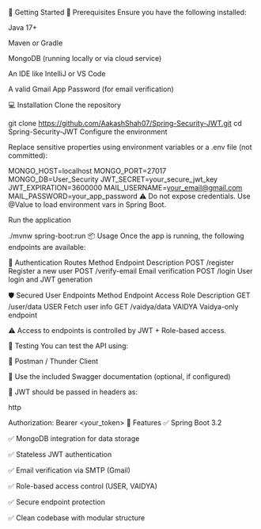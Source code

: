 🚀 Getting Started
🔧 Prerequisites
Ensure you have the following installed:

Java 17+

Maven or Gradle

MongoDB (running locally or via cloud service)

An IDE like IntelliJ or VS Code

A valid Gmail App Password (for email verification)

💻 Installation
Clone the repository

git clone https://github.com/AakashShah07/Spring-Security-JWT.git
cd Spring-Security-JWT
Configure the environment

Replace sensitive properties using environment variables or a .env file (not committed):


MONGO_HOST=localhost
MONGO_PORT=27017
MONGO_DB=User_Security
JWT_SECRET=your_secure_jwt_key
JWT_EXPIRATION=3600000
MAIL_USERNAME=your_email@gmail.com
MAIL_PASSWORD=your_app_password
⚠️ Do not expose credentials. Use @Value to load environment vars in Spring Boot.

Run the application

./mvnw spring-boot:run
📦 Usage
Once the app is running, the following endpoints are available:

🔐 Authentication Routes
Method	Endpoint	Description
POST	/register	Register a new user
POST	/verify-email	Email verification
POST	/login	User login and JWT generation

🛡️ Secured User Endpoints
Method	Endpoint	Access Role	Description
GET	/user/data	USER	Fetch user info
GET	/vaidya/data	VAIDYA	Vaidya-only endpoint

⚠️ Access to endpoints is controlled by JWT + Role-based access.

🧪 Testing
You can test the API using:

🔸 Postman / Thunder Client

🔸 Use the included Swagger documentation (optional, if configured)

🔸 JWT should be passed in headers as:

http

Authorization: Bearer <your_token>
🧠 Features
✅ Spring Boot 3.2

✅ MongoDB integration for data storage

✅ Stateless JWT authentication

✅ Email verification via SMTP (Gmail)

✅ Role-based access control (USER, VAIDYA)

✅ Secure endpoint protection

✅ Clean codebase with modular structure

